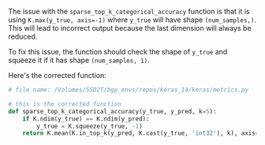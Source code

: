 The issue with the `sparse_top_k_categorical_accuracy` function is that it is using `K.max(y_true, axis=-1)` where `y_true` will have shape `(num_samples,)`. This will lead to incorrect output because the last dimension will always be reduced.

To fix this issue, the function should check the shape of `y_true` and squeeze it if it has shape `(num_samples, 1)`.

Here's the corrected function:

```python
# file name: /Volumes/SSD2T/bgp_envs/repos/keras_14/keras/metrics.py

# this is the corrected function
def sparse_top_k_categorical_accuracy(y_true, y_pred, k=5):
    if K.ndim(y_true) == K.ndim(y_pred):
        y_true = K.squeeze(y_true, -1)
    return K.mean(K.in_top_k(y_pred, K.cast(y_true, 'int32'), k), axis=-1)
```